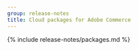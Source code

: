 ```yaml
---
group: release-notes
title: Cloud packages for Adobe Commerce
---
```


<!-- The 'packages' variable contains the 'packages' node of the '_data/codebase/v2_4/cloud/composer_lock.json' file
{% assign packages = site.data.codebase.v2_4.cloud.composer_lock.packages %} -->

<!-- The 'packages-dev' variable contains the 'packages-dev' node of the '_data/codebase/v2_4/cloud/composer_lock.json' file
{% assign packages-dev = site.data.codebase.v2_4.cloud.composer_lock.packages-dev %} -->

<!-- The 'product' variable contains data of the 'magento/magento-cloud-metapackage' package {% assign product = packages | where_exp: "package", "package.name == 'magento/magento-cloud-metapackage'" | first %} -->

<!-- The edition variable contains `ece` value from the _data/var.yml file
{% assign edition = site.data.var.ece %} -->

{% include release-notes/packages.md %}
